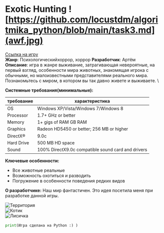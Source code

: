 # Exotic Hunting ![https://github.com/locustdm/algoritmika_python/blob/main/task3.md](awf.jpg)
[Ссылка на игру]()\
**Жанр**: Психологическийхоррор, хоррор
**Разработчик**: Артём\
**Описание**: игра в жанре выживание, затрагивающая невероятные, на первый взгляд, особенности мира животных, знакомящая игрока с обычными, но малоизвестными представителями реального мира. Познакомьтесь с миром, в котором вы так давно живете и выживаете. \

**Системные требования(минимальные):**

|требование |характеристика                           |
|-          |-                                        |
|OS         |Windows XP/Vista/Windows 7/Windows 8     |
|Processor  |1.7+ GHz or better                       |
|Memory     |1+ gigs of RAM GB RAM                    |
|Graphics   |Radeon HD5450 or better; 256 MB or higher|
|DirectX®   |9.0c                                     |
|Hard Drive |500 MB HD space                          |
|Sound      |100% DirectX9.0c compatible sound card and drivers|

**Ключевые особенности:**
- Все животные реальные 
- Возможность охотиться и разводить
- Погружение в особенности поведения редких видов

**О разработчике:**
Наш мир фантастичен. Это идея посетила меня при разработке данной игры.

![Территория](https://img.itch.zone/aW1nLzUxMzU1NDgucG5n/original/cIOU%2FP.png) \
![Котик](https://img.itch.zone/aW1nLzYxMzA0MjIuZ2lm/original/x7XLh2.gif) \
![Лисичка](https://img.itch.zone/aW1nLzYwMzUzMzEuZ2lm/original/U36zqc.gif)
```python
print(Игра сделана на Python :) )
```
